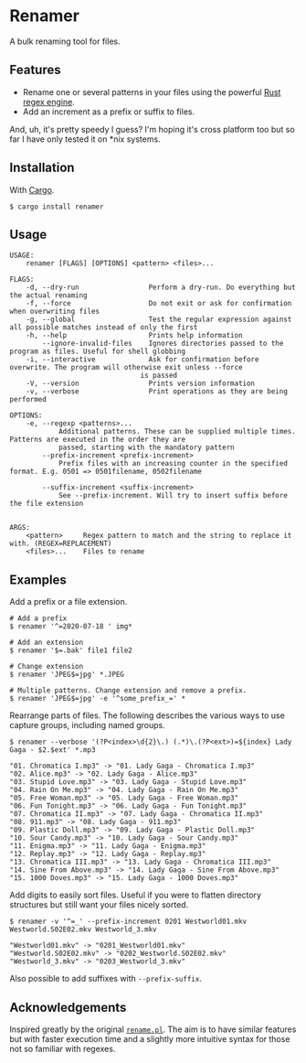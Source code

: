 # Renamer
A bulk renaming tool for files.

## Features

* Rename one or several patterns in your files using the powerful [Rust regex engine](https://crates.io/crates/regex).
* Add an increment as a prefix or suffix to files.

And, uh, it's pretty speedy I guess? I'm hoping it's cross platform too but so far I have only tested it on *nix systems.

## Installation

With [Cargo](https://github.com/rust-lang/cargo/).

    $ cargo install renamer

## Usage

    USAGE:
        renamer [FLAGS] [OPTIONS] <pattern> <files>...

    FLAGS:
        -d, --dry-run                 Perform a dry-run. Do everything but the actual renaming
        -f, --force                   Do not exit or ask for confirmation when overwriting files
        -g, --global                  Test the regular expression against all possible matches instead of only the first
        -h, --help                    Prints help information
            --ignore-invalid-files    Ignores directories passed to the program as files. Useful for shell globbing
        -i, --interactive             Ask for confirmation before overwrite. The program will otherwise exit unless --force
                                    is passed
        -V, --version                 Prints version information
        -v, --verbose                 Print operations as they are being performed

    OPTIONS:
        -e, --regexp <patterns>...
                Additional patterns. These can be supplied multiple times. Patterns are executed in the order they are
                passed, starting with the mandatory pattern
            --prefix-increment <prefix-increment>
                Prefix files with an increasing counter in the specified format. E.g. 0501 => 0501filename, 0502filename

            --suffix-increment <suffix-increment>
                See --prefix-increment. Will try to insert suffix before the file extension


    ARGS:
        <pattern>     Regex pattern to match and the string to replace it with. (REGEX=REPLACEMENT)
        <files>...    Files to rename

## Examples

Add a prefix or a file extension.

    # Add a prefix
    $ renamer '^=2020-07-18 ' img*

    # Add an extension
    $ renamer '$=.bak' file1 file2

    # Change extension
    $ renamer 'JPEG$=jpg' *.JPEG

    # Multiple patterns. Change extension and remove a prefix.
    $ renamer 'JPEG$=jpg' -e '^some_prefix_=' *

Rearrange parts of files. The following describes the various ways to use capture groups, including named groups.

    $ renamer --verbose '(?P<index>\d{2}\.) (.*)\.(?P<ext>)=${index} Lady Gaga - $2.$ext' *.mp3

    "01. Chromatica I.mp3" -> "01. Lady Gaga - Chromatica I.mp3"
    "02. Alice.mp3" -> "02. Lady Gaga - Alice.mp3"
    "03. Stupid Love.mp3" -> "03. Lady Gaga - Stupid Love.mp3"
    "04. Rain On Me.mp3" -> "04. Lady Gaga - Rain On Me.mp3"
    "05. Free Woman.mp3" -> "05. Lady Gaga - Free Woman.mp3"
    "06. Fun Tonight.mp3" -> "06. Lady Gaga - Fun Tonight.mp3"
    "07. Chromatica II.mp3" -> "07. Lady Gaga - Chromatica II.mp3"
    "08. 911.mp3" -> "08. Lady Gaga - 911.mp3"
    "09. Plastic Doll.mp3" -> "09. Lady Gaga - Plastic Doll.mp3"
    "10. Sour Candy.mp3" -> "10. Lady Gaga - Sour Candy.mp3"
    "11. Enigma.mp3" -> "11. Lady Gaga - Enigma.mp3"
    "12. Replay.mp3" -> "12. Lady Gaga - Replay.mp3"
    "13. Chromatica III.mp3" -> "13. Lady Gaga - Chromatica III.mp3"
    "14. Sine From Above.mp3" -> "14. Lady Gaga - Sine From Above.mp3"
    "15. 1000 Doves.mp3" -> "15. Lady Gaga - 1000 Doves.mp3"

Add digits to easily sort files. Useful if you were to flatten directory structures but still want your files nicely sorted.

    $ renamer -v '^=_' --prefix-increment 0201 Westworld01.mkv Westworld.S02E02.mkv Westworld_3.mkv

    "Westworld01.mkv" -> "0201_Westworld01.mkv"
    "Westworld.S02E02.mkv" -> "0202_Westworld.S02E02.mkv"
    "Westworld_3.mkv" -> "0203_Westworld_3.mkv"

Also possible to add suffixes with `--prefix-suffix`.

## Acknowledgements
Inspired greatly by the original [`rename.pl`](https://metacpan.org/source/PEDERST/rename-1.9/README.md). The aim is to have similar features but with faster execution time and a slightly more intuitive syntax for those not so familiar with regexes.
